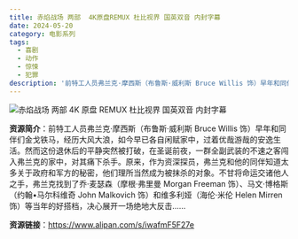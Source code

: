 ```yaml
---
title: 赤焰战场 两部  4K原盘REMUX 杜比视界 国英双音 内封字幕
date: 2024-05-20
category: 电影系列
tags:
  - 喜剧
  - 动作
  - 惊悚
  - 犯罪
description: '前特工人员弗兰克·摩西斯（布鲁斯·威利斯 Bruce Willis 饰）早年和同伴们金戈铁马，经历大风大浪，如今早已各自闲赋家中，过着优哉游哉的安逸生活。然而这份退休后的平静突然被打破，在圣诞前夜，一群全副武装的不速之客闯入弗兰克的家中，对其痛下杀手。原来，作为资深探员，弗兰克和他的同伴知道太多关于政府和军方的秘密，他们理所当然成为被抹杀的对象。不甘将命运交诸他人之手，弗兰克找到了乔·麦瑟森（摩根·弗里曼 Morgan Freeman 饰）、马文·博格斯（约翰•马尔科维奇 John Malkovich 饰）和维多利娅（海伦·米伦 Helen Mirren 饰）等当年的好搭档，决心展开一场绝地大反击……'
---
```


![赤焰战场 两部 4K 原盘 REMUX 杜比视界 国英双音 内封字幕](https://image.tmdb.org/t/p/original/fLQjbO5Y2a4hXTPYsZCcWAdjcdS.jpg)

**资源简介**：前特工人员弗兰克·摩西斯（布鲁斯·威利斯 Bruce Willis 饰）早年和同伴们金戈铁马，经历大风大浪，如今早已各自闲赋家中，过着优哉游哉的安逸生活。然而这份退休后的平静突然被打破，在圣诞前夜，一群全副武装的不速之客闯入弗兰克的家中，对其痛下杀手。原来，作为资深探员，弗兰克和他的同伴知道太多关于政府和军方的秘密，他们理所当然成为被抹杀的对象。不甘将命运交诸他人之手，弗兰克找到了乔·麦瑟森（摩根·弗里曼 Morgan Freeman 饰）、马文·博格斯（约翰•马尔科维奇 John Malkovich 饰）和维多利娅（海伦·米伦 Helen Mirren 饰）等当年的好搭档，决心展开一场绝地大反击……

**资源链接**：https://www.alipan.com/s/iwafmF5F27e
